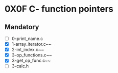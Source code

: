 # 0X0F C- function pointers

## Mandatory
- [ ] 0-print\_name.c
- [x] 1-array\_iterator.c~~
- [x] 2-int\_index.c~~
- [x] 3-op\_functions.c~~
- [x] 3-get\_op\_func.c~~ 
- [ ] 3-calc.h
